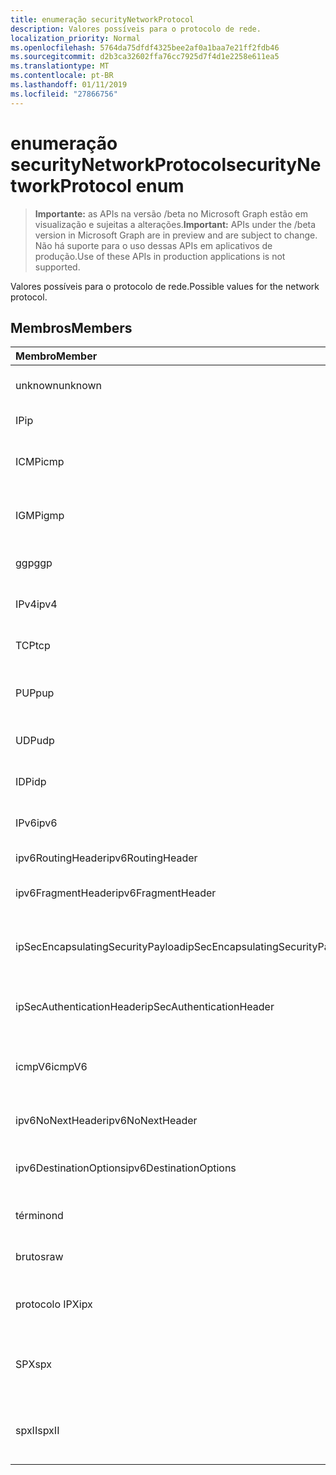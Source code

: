 ```yaml
---
title: enumeração securityNetworkProtocol
description: Valores possíveis para o protocolo de rede.
localization_priority: Normal
ms.openlocfilehash: 5764da75dfdf4325bee2af0a1baa7e21ff2fdb46
ms.sourcegitcommit: d2b3ca32602ffa76cc7925d7f4d1e2258e611ea5
ms.translationtype: MT
ms.contentlocale: pt-BR
ms.lasthandoff: 01/11/2019
ms.locfileid: "27866756"
---
```

# <a name="securitynetworkprotocol-enum"></a><span data-ttu-id="1aa03-103">enumeração securityNetworkProtocol</span><span class="sxs-lookup"><span data-stu-id="1aa03-103">securityNetworkProtocol enum</span></span>

> <span data-ttu-id="1aa03-104">**Importante:** as APIs na versão /beta no Microsoft Graph estão em visualização e sujeitas a alterações.</span><span class="sxs-lookup"><span data-stu-id="1aa03-104">**Important:** APIs under the /beta version in Microsoft Graph are in preview and are subject to change.</span></span> <span data-ttu-id="1aa03-105">Não há suporte para o uso dessas APIs em aplicativos de produção.</span><span class="sxs-lookup"><span data-stu-id="1aa03-105">Use of these APIs in production applications is not supported.</span></span>

<span data-ttu-id="1aa03-106">Valores possíveis para o protocolo de rede.</span><span class="sxs-lookup"><span data-stu-id="1aa03-106">Possible values for the network protocol.</span></span>

## <a name="members"></a><span data-ttu-id="1aa03-107">Membros</span><span class="sxs-lookup"><span data-stu-id="1aa03-107">Members</span></span>

|<span data-ttu-id="1aa03-108">Membro</span><span class="sxs-lookup"><span data-stu-id="1aa03-108">Member</span></span>|<span data-ttu-id="1aa03-109">Valor</span><span class="sxs-lookup"><span data-stu-id="1aa03-109">Value</span></span>|<span data-ttu-id="1aa03-110">Descrição</span><span class="sxs-lookup"><span data-stu-id="1aa03-110">Description</span></span>|
|:---|:---|:---|
|<span data-ttu-id="1aa03-111">unknown</span><span class="sxs-lookup"><span data-stu-id="1aa03-111">unknown</span></span>|<span data-ttu-id="1aa03-112">-1</span><span class="sxs-lookup"><span data-stu-id="1aa03-112">-1</span></span>|<span data-ttu-id="1aa03-113">Protocolo desconhecido.</span><span class="sxs-lookup"><span data-stu-id="1aa03-113">Unknown protocol.</span></span>|
|<span data-ttu-id="1aa03-114">IP</span><span class="sxs-lookup"><span data-stu-id="1aa03-114">ip</span></span>|<span data-ttu-id="1aa03-115">0</span><span class="sxs-lookup"><span data-stu-id="1aa03-115">0</span></span>|<span data-ttu-id="1aa03-116">Protocolo de Internet.</span><span class="sxs-lookup"><span data-stu-id="1aa03-116">Internet Protocol.</span></span>|
|<span data-ttu-id="1aa03-117">ICMP</span><span class="sxs-lookup"><span data-stu-id="1aa03-117">icmp</span></span>|<span data-ttu-id="1aa03-118">1</span><span class="sxs-lookup"><span data-stu-id="1aa03-118">1</span></span>| <span data-ttu-id="1aa03-119">Protocolo de mensagem de controle de Internet.</span><span class="sxs-lookup"><span data-stu-id="1aa03-119">Internet Control Message Protocol.</span></span>|
|<span data-ttu-id="1aa03-120">IGMP</span><span class="sxs-lookup"><span data-stu-id="1aa03-120">igmp</span></span>|<span data-ttu-id="1aa03-121">2</span><span class="sxs-lookup"><span data-stu-id="1aa03-121">2</span></span>| <span data-ttu-id="1aa03-122">Protocolo de gerenciamento de grupos da Internet.</span><span class="sxs-lookup"><span data-stu-id="1aa03-122">Internet Group Management Protocol.</span></span>|
|<span data-ttu-id="1aa03-123">ggp</span><span class="sxs-lookup"><span data-stu-id="1aa03-123">ggp</span></span>|<span data-ttu-id="1aa03-124">3</span><span class="sxs-lookup"><span data-stu-id="1aa03-124">3</span></span>| <span data-ttu-id="1aa03-125">Protocolo de gateway a Gateway.</span><span class="sxs-lookup"><span data-stu-id="1aa03-125">Gateway To Gateway Protocol.</span></span>|
|<span data-ttu-id="1aa03-126">IPv4</span><span class="sxs-lookup"><span data-stu-id="1aa03-126">ipv4</span></span>|<span data-ttu-id="1aa03-127">4</span><span class="sxs-lookup"><span data-stu-id="1aa03-127">4</span></span>| <span data-ttu-id="1aa03-128">Internet Protocol versão 4.</span><span class="sxs-lookup"><span data-stu-id="1aa03-128">Internet Protocol version 4.</span></span>|
|<span data-ttu-id="1aa03-129">TCP</span><span class="sxs-lookup"><span data-stu-id="1aa03-129">tcp</span></span>|<span data-ttu-id="1aa03-130">6</span><span class="sxs-lookup"><span data-stu-id="1aa03-130">6</span></span>| <span data-ttu-id="1aa03-131">Protocolo de controle de transmissão.</span><span class="sxs-lookup"><span data-stu-id="1aa03-131">Transmission Control Protocol.</span></span>|
|<span data-ttu-id="1aa03-132">PUP</span><span class="sxs-lookup"><span data-stu-id="1aa03-132">pup</span></span>|<span data-ttu-id="1aa03-133">12</span><span class="sxs-lookup"><span data-stu-id="1aa03-133">12</span></span>| <span data-ttu-id="1aa03-134">Protocolo de pacote Universal PARC.</span><span class="sxs-lookup"><span data-stu-id="1aa03-134">PARC Universal Packet Protocol.</span></span>|
|<span data-ttu-id="1aa03-135">UDP</span><span class="sxs-lookup"><span data-stu-id="1aa03-135">udp</span></span>|<span data-ttu-id="1aa03-136">17</span><span class="sxs-lookup"><span data-stu-id="1aa03-136">17</span></span>| <span data-ttu-id="1aa03-137">Protocolo de datagrama de usuário.</span><span class="sxs-lookup"><span data-stu-id="1aa03-137">User Datagram Protocol.</span></span>|
|<span data-ttu-id="1aa03-138">IDP</span><span class="sxs-lookup"><span data-stu-id="1aa03-138">idp</span></span>|<span data-ttu-id="1aa03-139">22</span><span class="sxs-lookup"><span data-stu-id="1aa03-139">22</span></span>| <span data-ttu-id="1aa03-140">Protocolo de datagrama de Internet.</span><span class="sxs-lookup"><span data-stu-id="1aa03-140">Internet Datagram Protocol.</span></span>|
|<span data-ttu-id="1aa03-141">IPv6</span><span class="sxs-lookup"><span data-stu-id="1aa03-141">ipv6</span></span>|<span data-ttu-id="1aa03-142">41</span><span class="sxs-lookup"><span data-stu-id="1aa03-142">41</span></span>| <span data-ttu-id="1aa03-143">Protocolo IP versão 6 (ipv6).</span><span class="sxs-lookup"><span data-stu-id="1aa03-143">Internet Protocol version 6 (ipv6).</span></span>|
|<span data-ttu-id="1aa03-144">ipv6RoutingHeader</span><span class="sxs-lookup"><span data-stu-id="1aa03-144">ipv6RoutingHeader</span></span>|<span data-ttu-id="1aa03-145">43</span><span class="sxs-lookup"><span data-stu-id="1aa03-145">43</span></span>| <span data-ttu-id="1aa03-146">cabeçalho de roteamento IPv6.</span><span class="sxs-lookup"><span data-stu-id="1aa03-146">ipv6 Routing header.</span></span>|
|<span data-ttu-id="1aa03-147">ipv6FragmentHeader</span><span class="sxs-lookup"><span data-stu-id="1aa03-147">ipv6FragmentHeader</span></span>|<span data-ttu-id="1aa03-148">44</span><span class="sxs-lookup"><span data-stu-id="1aa03-148">44</span></span>| <span data-ttu-id="1aa03-149">cabeçalho de fragmento IPv6.</span><span class="sxs-lookup"><span data-stu-id="1aa03-149">ipv6 Fragment header.</span></span>|
|<span data-ttu-id="1aa03-150">ipSecEncapsulatingSecurityPayload</span><span class="sxs-lookup"><span data-stu-id="1aa03-150">ipSecEncapsulatingSecurityPayload</span></span>|<span data-ttu-id="1aa03-151">50</span><span class="sxs-lookup"><span data-stu-id="1aa03-151">50</span></span>| <span data-ttu-id="1aa03-152">cabeçalho de carga de segurança de encapsulamento IPv6.</span><span class="sxs-lookup"><span data-stu-id="1aa03-152">ipv6 Encapsulating Security Payload header.</span></span>|
|<span data-ttu-id="1aa03-153">ipSecAuthenticationHeader</span><span class="sxs-lookup"><span data-stu-id="1aa03-153">ipSecAuthenticationHeader</span></span>|<span data-ttu-id="1aa03-154">51</span><span class="sxs-lookup"><span data-stu-id="1aa03-154">51</span></span>| <span data-ttu-id="1aa03-155">cabeçalho de autenticação de IPv6.</span><span class="sxs-lookup"><span data-stu-id="1aa03-155">ipv6 Authentication header.</span></span>|
|<span data-ttu-id="1aa03-156">icmpV6</span><span class="sxs-lookup"><span data-stu-id="1aa03-156">icmpV6</span></span>|<span data-ttu-id="1aa03-157">58</span><span class="sxs-lookup"><span data-stu-id="1aa03-157">58</span></span>| <span data-ttu-id="1aa03-158">Protocolo de mensagem de controle da Internet para ipv6.</span><span class="sxs-lookup"><span data-stu-id="1aa03-158">Internet Control Message Protocol for ipv6.</span></span>|
|<span data-ttu-id="1aa03-159">ipv6NoNextHeader</span><span class="sxs-lookup"><span data-stu-id="1aa03-159">ipv6NoNextHeader</span></span>|<span data-ttu-id="1aa03-160">59</span><span class="sxs-lookup"><span data-stu-id="1aa03-160">59</span></span>| <span data-ttu-id="1aa03-161">IPv6 não próximo cabeçalho.</span><span class="sxs-lookup"><span data-stu-id="1aa03-161">ipv6 No next header.</span></span>|
|<span data-ttu-id="1aa03-162">ipv6DestinationOptions</span><span class="sxs-lookup"><span data-stu-id="1aa03-162">ipv6DestinationOptions</span></span>|<span data-ttu-id="1aa03-163">60</span><span class="sxs-lookup"><span data-stu-id="1aa03-163">60</span></span>| <span data-ttu-id="1aa03-164">cabeçalho de opções de destino de IPv6.</span><span class="sxs-lookup"><span data-stu-id="1aa03-164">ipv6 Destination Options header.</span></span>|
|<span data-ttu-id="1aa03-165">término</span><span class="sxs-lookup"><span data-stu-id="1aa03-165">nd</span></span>|<span data-ttu-id="1aa03-166">77</span><span class="sxs-lookup"><span data-stu-id="1aa03-166">77</span></span>| <span data-ttu-id="1aa03-167">NET protocolo de disco (não oficiais).</span><span class="sxs-lookup"><span data-stu-id="1aa03-167">Net Disk Protocol (unofficial).</span></span>|
|<span data-ttu-id="1aa03-168">brutos</span><span class="sxs-lookup"><span data-stu-id="1aa03-168">raw</span></span>|<span data-ttu-id="1aa03-169">255</span><span class="sxs-lookup"><span data-stu-id="1aa03-169">255</span></span>| <span data-ttu-id="1aa03-170">Protocolo de pacote IP bruto.</span><span class="sxs-lookup"><span data-stu-id="1aa03-170">Raw IP packet protocol.</span></span>|
|<span data-ttu-id="1aa03-171">protocolo IPX</span><span class="sxs-lookup"><span data-stu-id="1aa03-171">ipx</span></span>|<span data-ttu-id="1aa03-172">1000</span><span class="sxs-lookup"><span data-stu-id="1aa03-172">1000</span></span>| <span data-ttu-id="1aa03-173">Protocolo do Exchange de pacotes de Internet.</span><span class="sxs-lookup"><span data-stu-id="1aa03-173">Internet Packet Exchange Protocol.</span></span>|
|<span data-ttu-id="1aa03-174">SPX</span><span class="sxs-lookup"><span data-stu-id="1aa03-174">spx</span></span>|<span data-ttu-id="1aa03-175">1256</span><span class="sxs-lookup"><span data-stu-id="1aa03-175">1256</span></span>| <span data-ttu-id="1aa03-176">Protocolo de intercâmbio de pacote sequenciado.</span><span class="sxs-lookup"><span data-stu-id="1aa03-176">Sequenced Packet Exchange protocol.</span></span>|
|<span data-ttu-id="1aa03-177">spxII</span><span class="sxs-lookup"><span data-stu-id="1aa03-177">spxII</span></span>|<span data-ttu-id="1aa03-178">1257</span><span class="sxs-lookup"><span data-stu-id="1aa03-178">1257</span></span>| <span data-ttu-id="1aa03-179">Protocolo de versão 2 Exchange pacote sequenciado.</span><span class="sxs-lookup"><span data-stu-id="1aa03-179">Sequenced Packet Exchange version 2 protocol.</span></span>|
